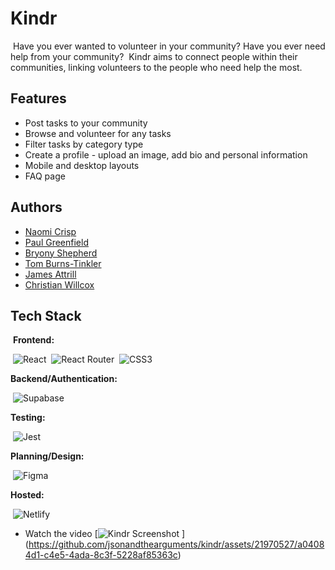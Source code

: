 
# Kindr
​
Have you ever wanted to volunteer in your community? Have you ever need help from your community?
​
Kindr aims to connect people within their communities, linking volunteers to the people who need help the most.
​
​
## Features​
- Post tasks to your community
- Browse and volunteer for any tasks 
- Filter tasks by category type
- Create a profile - upload an image, add bio and personal information
- Mobile and desktop layouts
- FAQ page 
​
​
​
## Authors​
- [Naomi Crisp](https://github.com/naomicrisp)
- [Paul Greenfield](https://github.com/percygr)
- [Bryony Shepherd](https://github.com/bryonyShep)
- [Tom Burns-Tinkler](https://github.com/Tomuos)
- [James Attrill](https://github.com/attrill20)
- [Christian Willcox](https://github.com/lastcastleofbowser)
​
## Tech Stack
​
**Frontend:**

​
![React](https://img.shields.io/badge/react-%2320232a.svg?style=for-the-badge&logo=react&logoColor=%2361DAFB)
​
![React Router](https://img.shields.io/badge/React_Router-CA4245?style=for-the-badge&logo=react-router&logoColor=white)
​
![CSS3](https://img.shields.io/badge/css3-%231572B6.svg?style=for-the-badge&logo=css3&logoColor=white)
​

**Backend/Authentication:**

​
![Supabase](https://img.shields.io/badge/Supabase-3ECF8E?style=for-the-badge&logo=supabase&logoColor=white)
​

**Testing:**  

​
![Jest](https://img.shields.io/badge/-jest-%23C21325?style=for-the-badge&logo=jest&logoColor=white)
​

**Planning/Design:**  

​
![Figma](https://img.shields.io/badge/figma-%23F24E1E.svg?style=for-the-badge&logo=figma&logoColor=white)
​

**Hosted:**  

​
![Netlify](https://img.shields.io/badge/netlify-%23000000.svg?style=for-the-badge&logo=netlify&logoColor=#00C7B7)
​
​​
​
- Watch the video
[​![Kindr Screenshot](https://www.youtube.com/watch?v=Fc4mhUFAl10) ​]
(https://github.com/jsonandthearguments/kindr/assets/21970527/a04084d1-c4e5-4ada-8c3f-5228af85363c)
